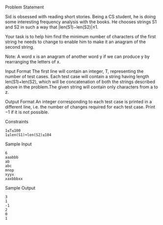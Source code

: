 Problem Statement

Sid is obsessed with reading short stories. Being a CS student, he is doing some interesting frequency analysis with the books. He chooses strings S1 and S2 in such a way that |len(S1)−len(S2)|≤1.

Your task is to help him find the minimum number of characters of the first string he needs to change to enable him to make it an anagram of the second string.

Note: A word x is an anagram of another word y if we can produce y by rearranging the letters of x.

Input Format
The first line will contain an integer, T, representing the number of test cases. Each test case will contain a string having length len(S1)+len(S2), which will be concatenation of both the strings described above in the problem.The given string will contain only characters from a to z.

Output Format
An integer corresponding to each test case is printed in a different line, i.e. the number of changes required for each test case. Print −1 if it is not possible.

Constraints

    1≤T≤100
    1≤len(S1)+len(S2)≤104

Sample Input

    6
    aaabbb
    ab
    abc
    mnop
    xyyx
    xaxbbbxx

Sample Output

    3
    1
    -1
    2
    0
    1
